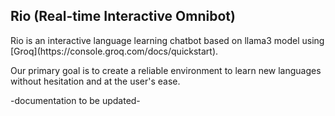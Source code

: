 ## Rio (Real-time Interactive Omnibot)
<p>Rio is an interactive language learning chatbot based on llama3 model using [Groq](https://console.groq.com/docs/quickstart). 
  
Our primary goal is to create a reliable environment to learn new languages without hesitation and at the user's ease.</p>

-documentation to be updated-
